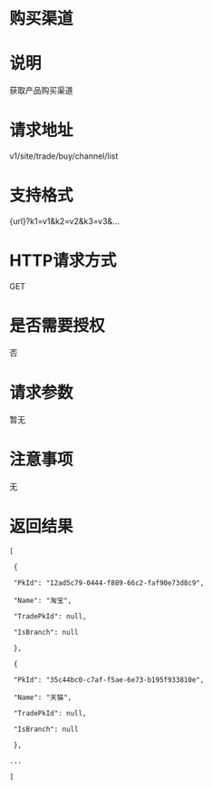 # 购买渠道

# 说明

获取产品购买渠道

# 请求地址

v1\/site\/trade\/buy\/channel\/list

# 支持格式

{url}?k1=v1&k2=v2&k3=v3&...

# HTTP请求方式

GET

# 是否需要授权

否

# 请求参数

暂无

# 注意事项

无

# 返回结果

`[`

` {`

` "PkId": "12ad5c79-0444-f889-66c2-faf90e73d8c9",`

` "Name": "淘宝",`

` "TradePkId": null,`

` "IsBranch": null`

` },`

` {`

` "PkId": "35c44bc0-c7af-f5ae-6e73-b195f933810e",`

` "Name": "天猫",`

` "TradePkId": null,`

` "IsBranch": null`

` },`

`...`

`]`

